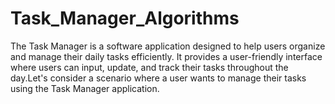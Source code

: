 # Task_Manager_Algorithms
The Task Manager is a software application designed to help users organize and manage their daily tasks efficiently. It provides a user-friendly interface where users can input, update, and track their tasks throughout the day.Let's consider a scenario where a user wants to manage their tasks using the Task Manager application.
